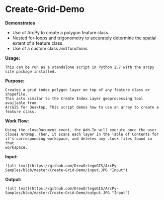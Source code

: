 # Create-Grid-Demo

**Demonstrates**
* Use of ArcPy to create a polygon feature class.
* Nested for-loops and trigonometry to accurately determine the spatial extent of a feature class.
* Use of a custom class and functions.

**Usage:**

    This can be run as a standalone script in Python 2.7 with the arcpy site package installed.
    
**Purpose:**

    Creates a grid index polygon layer on top of any feature class or shapefile.
    This acts similar to the Create Index Layer geoprocessing tool available from
    ArcGIS for Desktop. This script demos how to use an array to create a feature class.
    
**Work Flow:**

    Using the closeDocument event, the Add-In will execute once the user
    closes ArcMap. Then, it scans each layer in the Table of Contents for
    it's corresponding workspace, and deletes any .lock files found in that
    workspace.
    
**Input:**

    ![alt text](https://github.com/DrewOrtegoGIS/ArcPy-Samples/blob/master/Create-Grid-Demo/input.JPG "Input")
    
**Output:**

    ![alt text](https://github.com/DrewOrtegoGIS/ArcPy-Samples/blob/master/Create-Grid-Demo/output.JPG "Input")
